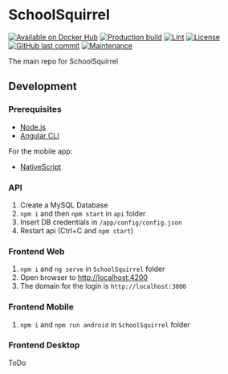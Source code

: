 # SchoolSquirrel
[![Available on Docker Hub](https://img.shields.io/badge/available_on-Docker_Hub-blue?logo=docker)](https://hub.docker.com/repository/docker/schoolsquirrel/schoolsquirrel)
[![Production build](https://github.com/SchoolSquirrel/SchoolSquirrel/workflows/Build/badge.svg)](https://github.com/SchoolSquirrel/SchoolSquirrel/actions)
[![Lint](https://github.com/SchoolSquirrel/SchoolSquirrel/workflows/Lint/badge.svg)](https://github.com/SchoolSquirrel/SchoolSquirrel/actions)
[![License](https://img.shields.io/badge/License-MIT-blue)](./LICENSE.md)
[![GitHub last commit](https://img.shields.io/github/last-commit/SchoolSquirrel/SchoolSquirrel?color=brightgreen)](https://github.com/SchoolSquirrel/SchoolSquirrel/commits)
[![Maintenance](https://img.shields.io/maintenance/yes/2020)](https://github.com/SchoolSquirrel/SchoolSquirrel/commits)

The main repo for SchoolSquirrel

## Development

### Prerequisites
- [Node.js](https://nodejs.org/en/)
- [Angular CLI](https://cli.angular.io/)

For the mobile app:
- [NativeScript](https://docs.nativescript.org/angular/start/quick-setup#step-1-install-nodejs-and-nativescript-cli)

### API
1. Create a MySQL Database
2. `npm i` and then `npm start` in `api` folder
3. Insert DB credentials in `/app/config/config.json`
4. Restart api (Ctrl+C and `npm start`)

### Frontend Web
1. `npm i` and `ng serve` in `SchoolSquirrel` folder
2. Open browser to [http://localhost:4200](http://localhost:4200)
3. The domain for the login is `http://localhost:3000`

### Frontend Mobile
1. `npm i` and `npm run android` in `SchoolSquirrel` folder

### Frontend Desktop
ToDo